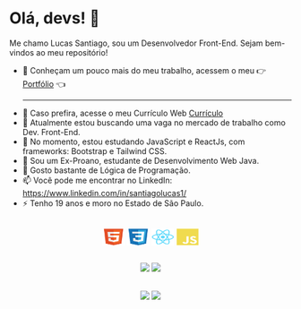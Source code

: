 <h1 align="left"> Olá, devs! 👋</h1>

Me chamo Lucas Santiago, sou um Desenvolvedor Front-End. Sejam bem-vindos ao meu repositório!

- 📁 Conheçam um pouco mais do meu trabalho, acessem o meu 👉 <a href="https://lucas-santiago.vercel.app/">Portfólio</a> 👈<hr>
- 📝 Caso prefira, acesse o meu Currículo Web <a href="https://bit.ly/3JyffNw">Currículo</a>
- 🔭 Atualmente estou buscando uma vaga no mercado de trabalho como Dev. Front-End.
- 🌱 No momento, estou estudando JavaScript e ReactJs, com frameworks: Bootstrap e Tailwind CSS.
- 👯 Sou um Ex-Proano, estudante de Desenvolvimento Web Java.
- 🤔 Gosto bastante de Lógica de Programação.
- 📫 Você pode me encontrar no LinkedIn: https://www.linkedin.com/in/santiagolucas1/
- ⚡ Tenho 19 anos e moro no Estado de São Paulo.
 
 <div align="center">
  
  <div style="display: inline_block"><br>
  <img align="center" alt="icone-HTML" height="30" width="40" src="https://raw.githubusercontent.com/devicons/devicon/master/icons/html5/html5-original.svg">
  <img align="center" alt="icone-CSS" height="30" width="40" src="https://raw.githubusercontent.com/devicons/devicon/master/icons/css3/css3-original.svg">
  <img align="center" alt="icone-Js" height="30" width="40" src="https://github.com/devicons/devicon/blob/master/icons/react/react-original.svg"> 
  <img align="center" alt="icone-Js" height="30" width="40" src="https://raw.githubusercontent.com/devicons/devicon/master/icons/javascript/javascript-plain.svg"> 
  <br><br>
 </div> 
   
  <a href = "mailto:luccassantiago.contato@gmail.com"><img src="https://img.shields.io/badge/-Gmail-%23333?style=for-the-badge&logo=gmail&logoColor=white" target="_blank"></a>
  <a href="https://www.linkedin.com/in/santiagolucas1/" target="_blank"><img src="https://img.shields.io/badge/-LinkedIn-%230077B5?style=for-the-badge&logo=linkedin&logoColor=white" target="_blank"></a> 
   
 </div>
<br>
<div align="center">
 
<img height="150em" src="https://github-readme-stats.vercel.app/api?username=manosanti&show_icons=true&hide_border=true&count_private=true&include_all_commits=true&theme=tokyonight" />

<img height="150em" src="https://github-readme-stats.vercel.app/api/top-langs/?username=manosanti&exclude_repo=KNN-Image-Classification&show_icons=true&hide_border=true&layout=compact&langs_count=8&theme=tokyonight"/>	
    

